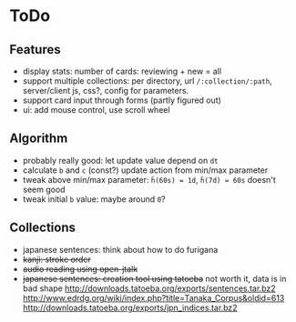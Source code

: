 # ToDo

## Features

- display stats: number of cards: reviewing + new = all
- support multiple collections:
  per directory, url `/:collection/:path`, server/client js, css?,
  config for parameters.
- support card input through forms (partly figured out)
- ui: add mouse control, use scroll wheel

## Algorithm

- probably really good: let update value depend on `dt`
- calculate `b` and `c` (const?) update action from min/max parameter
- tweak above min/max parameter: `ĥ(60s) = 1d`, `ĥ(7d) = 60s` doesn't seem good
- tweak initial `b` value: maybe around `0`?

## Collections

- japanese sentences: think about how to do furigana
- <del>kanji: stroke order</del>
- <del>audio reading using open-jtalk</del>
- <del>japanese sentences: creation tool using tatoeba</del> not worth it, data is in bad shape
  http://downloads.tatoeba.org/exports/sentences.tar.bz2
  http://www.edrdg.org/wiki/index.php?title=Tanaka_Corpus&oldid=613
  http://downloads.tatoeba.org/exports/jpn_indices.tar.bz2


